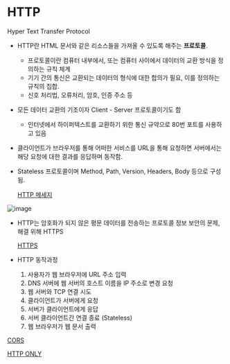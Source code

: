 # HTTP

Hyper Text Transfer Protocol

- HTTP란 HTML 문서와 같은 리소스들을 가져올 수 있도록 해주는 **프로토콜**.
    - 프로토콜이란 컴퓨터 내부에서, 또는 컴퓨터 사이에서 데이터의 교환 방식을 정의하는 규칙 체계
    - 기기 간의 통신은 교환되는 데이터의 형식에 대한 합의가 필요, 이를 정의하는 규칙의 집합.
    - 신호 처리법, 오류처리, 암호, 인증 주소 등
- 모든 데이터 교환의 기초이자 Client - Server 프로토콜이기도 함
    - 인터넷에서 하이퍼텍스트를 교환하기 위한 통신 규약으로 80번 포트를 사용하고 있음
- 클라이언트가 브라우저를 통해 어떠한 서비스를 URL을 통해 요청하면 서버에서는 해당 요청에 대한 결과를 응답하며 동작함.
- Stateless 프로토콜이며 Method, Path, Version, Headers, Body 등으로 구성됨.
    
    [HTTP 메세지](https://github.com/jihyoung9912/react-study/blob/main/mdFiles/Http_Message.md)
    

![image](https://user-images.githubusercontent.com/102154146/215053060-a4284b1a-0fc5-47ea-9ca1-d11ecfb0aea8.png)

- HTTP는 암호화가 되지 않은 평문 데이터를 전송하는 프로토콜 정보 보안의 문제, 해결 위해 HTTPS
    
    [HTTPS](https://github.com/jihyoung9912/react-study/blob/main/mdFiles/Https.md)
    
- HTTP 동작과정
    1. 사용자가 웹 브라우저에 URL 주소 입력
    2. DNS 서버에 웹 서버의 호스트 이름을 IP 주소로 변경 요청
    3. 웹 서버와 TCP 연결 시도
    4. 클라이언트가 서버에게 요청
    5. 서버가 클라이언트에게 응답
    6. 서버 클라이언트간 연결 종료 (Stateless)
    7. 웹 브라우저가 웹 문서 출력

[CORS](https://www.notion.so/CORS-cbf3b6fa3b974990a3ed3f70872e8b0f)

[HTTP ONLY](https://www.notion.so/HTTP-ONLY-f8e4bc19bb2e4711a9fb96f194a3b494)
